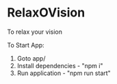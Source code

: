 # RelaxOVision
To relax your vision

To Start App:
1. Goto app/
2. Install dependencies - "npm i"
3. Run application - "npm run start"
